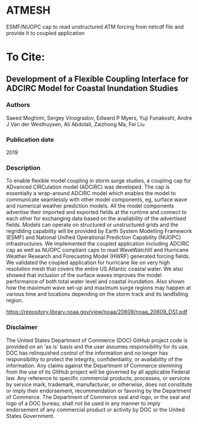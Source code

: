 # ATMESH
ESMF/NUOPC cap to read unstructured ATM forcing from netcdf file and provide it to coupled application 

# To Cite:

## Development of a Flexible Coupling Interface for ADCIRC Model for Coastal Inundation Studies

### Authors
Saeed Moghimi, Sergey Vinogradov, Edward P Myers, Yuji Funakoshi, Andre J Van der Westhuysen, Ali Abdolali, Zaizhong Ma, Fei Liu
### Publication date
2019
### Description
To enable flexible model coupling in storm surge studies, a coupling cap for ADvanced CIRCulation model (ADCIRC) was developed. The cap is essentially a wrap-around ADCIRC model which enables the model to communicate seamlessly with other model components, eg, surface wave and numerical weather prediction models. All the model components advertise their imported and exported fields at the runtime and connect to each other for exchanging data based on the availability of the advertised fields. Models can operate on structured or unstructured grids and the regridding capability will be provided by Earth System Modelling Framework (ESMF) and National Unified Operational Prediction Capability (NUOPC) infrastructures. We implemented the coupled application including ADCIRC cap as well as NUOPC compliant caps to read WaveWatchIII and Hurricane Weather Research and Forecasting Model (HWRF) generated forcing fields. We validated the coupled application for hurricane Ike on very high resolution mesh that covers the entire US Atlantic coastal water. We also showed that inclusion of the surface waves improves the model performance of both total water level and coastal inundation. Also shown how the maximum wave set-up and maximum surge regions may happen at various time and locations depending on the storm track and its landfalling region.

https://repository.library.noaa.gov/view/noaa/20609/noaa_20609_DS1.pdf


### Disclaimer 
The United States Department of Commerce (DOC) GitHub project code is provided on an 'as is' basis and the user assumes responsibility for its use. DOC has relinquished control of the information and no longer has responsibility to protect the integrity, confidentiality, or availability of the information. Any claims against the Department of Commerce stemming from the use of its GitHub project will be governed by all applicable Federal law. Any reference to specific commercial products, processes, or services by service mark, trademark, manufacturer, or otherwise, does not constitute or imply their endorsement, recommendation or favoring by the Department of Commerce. The Department of Commerce seal and logo, or the seal and logo of a DOC bureau, shall not be used in any manner to imply endorsement of any commercial product or activity by DOC or the United States Government.
